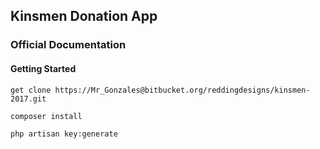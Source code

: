 ## Kinsmen Donation App

### Official Documentation

#### Getting Started

```shell
get clone https://Mr_Gonzales@bitbucket.org/reddingdesigns/kinsmen-2017.git
```

```shell
composer install
```

```shell
php artisan key:generate
```


